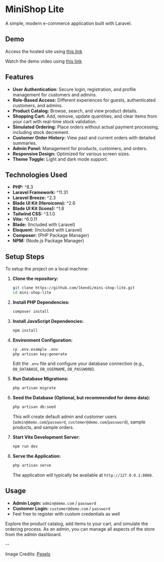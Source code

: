 # MiniShop Lite

A simple, modern e-commerce application built with Laravel.

## Demo

Access the hosted site using [this link](https://mini-shop-lite-production.up.railway.app/)

Watch the demo video using [this link](https://drive.google.com/file/d/1zvAvicWbkPdMKdPsWSFZX6nP-HHPZuYp/view?usp=sharing)

## Features

-   **User Authentication:** Secure login, registration, and profile management for customers and admins.
-   **Role-Based Access:** Different experiences for guests, authenticated customers, and admins.
-   **Product Catalog:** Browse, search, and view product details.
-   **Shopping Cart:** Add, remove, update quantities, and clear items from your cart with real-time stock validation.
-   **Simulated Ordering:** Place orders without actual payment processing, including stock decrement.
-   **Customer Order History:** View past and current orders with detailed summaries.
-   **Admin Panel:** Management for products, customers, and orders.
-   **Responsive Design:** Optimized for various screen sizes.
-   **Theme Toggle:** Light and dark mode support.

## Technologies Used

-   **PHP:** ^8.3
-   **Laravel Framework:** ^11.31
-   **Laravel Breeze:** ^2.3
-   **Blade UI Kit (Heroicons):** ^2.6
-   **Blade UI Kit (Icons):** ^1.8
-   **Tailwind CSS:** ^3.1.0
-   **Vite:** ^6.0.11
-   **Blade:** (Included with Laravel)
-   **Eloquent:** (Included with Laravel)
-   **Composer:** (PHP Package Manager)
-   **NPM:** (Node.js Package Manager)

## Setup Steps

To setup the project on a local machine:

1.  **Clone the repository:**
    ```bash
    git clone https://github.com/lkendi/mini-shop-lite.git
    cd mini-shop-lite
    ```

2.  **Install PHP Dependencies:**
    ```bash
    composer install
    ```

3.  **Install JavaScript Dependencies:**
    ```bash
    npm install
    ```

4.  **Environment Configuration:**
    ```bash
    cp .env.example .env
    php artisan key:generate
    ```
    Edit the `.env` file and configure your database connection (e.g., `DB_DATABASE`, `DB_USERNAME`, `DB_PASSWORD`).

5.  **Run Database Migrations:**
    ```bash
    php artisan migrate
    ```

6.  **Seed the Database (Optional, but recommended for demo data):**
    ```bash
    php artisan db:seed
    ```
    This will create default admin and customer users (`admin@demo.com`/`password`, `customer@demo.com`/`password`), sample products, and sample orders.

7.  **Start Vite Development Server:**
    ```bash
    npm run dev
    ```

8.  **Serve the Application:**
    ```bash
    php artisan serve
    ```

    The application will typically be available at `http://127.0.0.1:8000`.

## Usage

-   **Admin Login:** `admin@demo.com` / `password`
-   **Customer Login:** `customer@demo.com` / `password`
- Feel free to register with custom credentials as well

Explore the product catalog, add items to your cart, and simulate the ordering process. As an admin, you can manage all aspects of the store from the admin dashboard.

--

Image Credits: [Pexels](https://www.pexels.com/)